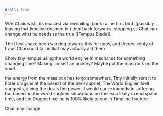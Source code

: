 ```yaml
---
draft: true
---
```


W/e Chais wish, its enacted via rewinding. back to the first birth (possibly leaving that timeline doomed lol) then back forwards, stopping so Chai can change what he needs as the true [[Tempus Blade]]. 

The Devils have been working towards this for ages, and theres plenty of traps Chai could fall in that may actually aid them

Show tiny tempus using the world engine in mechanus for something changing time? Making himself an archfey?
Maybe put the manalock on the snarl 

the energy from the manalock has to go somewhere, Tiny initially sent it to Elder dragons at the behest of the devil cupriel, The World Engine itself suggests, giving the devils the power,
it would cause immediate suffering but based on the world engines simulations be the least likely to end space time, and the Dragon timeline is 100% likely to end in Timeline fracture 


Chai may change